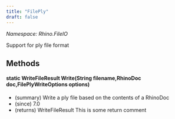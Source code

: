 ```yaml
---
title: "FilePly"
draft: false
---
```


*Namespace: Rhino.FileIO*

   Support for ply file format
   
## Methods
#### static WriteFileResult Write(String filename,RhinoDoc doc,FilePlyWriteOptions options)
- (summary) Write a ply file based on the contents of a RhinoDoc
- (since) 7.0
- (returns) WriteFileResult This is some return comment
